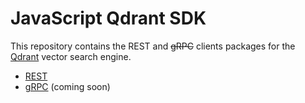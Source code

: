 # JavaScript Qdrant SDK

This repository contains the REST and ~~gRPC~~ clients packages for the [Qdrant](https://github.com/qdrant/qdrant) vector search engine.

-   [REST](./package/rest)
-   [gRPC](./package/grpc) (coming soon)
